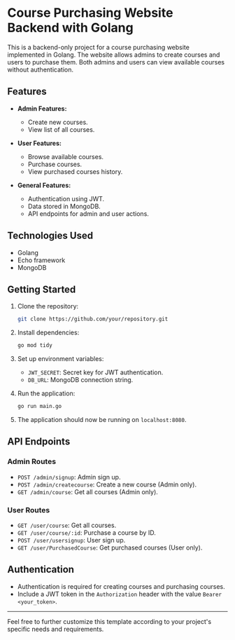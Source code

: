 # Course Purchasing Website Backend with Golang

This is a backend-only project for a course purchasing website implemented in Golang. The website allows admins to create courses and users to purchase them. Both admins and users can view available courses without authentication.

## Features

- **Admin Features:**
  - Create new courses.
  - View list of all courses.

- **User Features:**
  - Browse available courses.
  - Purchase courses.
  - View purchased courses history.

- **General Features:**
  - Authentication using JWT.
  - Data stored in MongoDB.
  - API endpoints for admin and user actions.

## Technologies Used

- Golang
- Echo framework
- MongoDB

## Getting Started

1. Clone the repository:

   ```bash
   git clone https://github.com/your/repository.git
   ```

2. Install dependencies:

   ```bash
   go mod tidy
   ```

3. Set up environment variables:

   - `JWT_SECRET`: Secret key for JWT authentication.
   - `DB_URL`: MongoDB connection string.

4. Run the application:

   ```bash
   go run main.go
   ```

5. The application should now be running on `localhost:8080`.

## API Endpoints

### Admin Routes

- `POST /admin/signup`: Admin sign up.
- `POST /admin/createcourse`: Create a new course (Admin only).
- `GET /admin/course`: Get all courses (Admin only).

### User Routes

- `GET /user/course`: Get all courses.
- `GET /user/course/:id`: Purchase a course by ID.
- `POST /user/usersignup`: User sign up.
- `GET /user/PurchasedCourse`: Get purchased courses (User only).

## Authentication

- Authentication is required for creating courses and purchasing courses.
- Include a JWT token in the `Authorization` header with the value `Bearer <your_token>`.

---

Feel free to further customize this template according to your project's specific needs and requirements.
